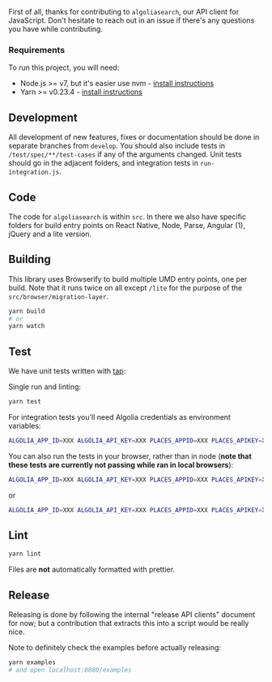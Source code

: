 First of all, thanks for contributing to `algoliasearch`, our API client for JavaScript. Don't hesitate to reach out in an issue if there's any questions you have while contributing.

### Requirements

To run this project, you will need:

- Node.js >= v7, but it's easier use nvm - [install instructions](https://github.com/creationix/nvm#install-script)
- Yarn >= v0.23.4 - [install instructions](https://yarnpkg.com/en/docs/install#alternatives-tab)

## Development

All development of new features, fixes or documentation should be done in separate branches from `develop`. You should also include tests in `/test/spec/**/test-cases` if any of the arguments changed. Unit tests should go in the adjacent folders, and integration tests in `run-integration.js`.

## Code

The code for `algoliasearch` is within `src`. In there we also have specific folders for build entry points on React Native, Node, Parse, Angular (1), jQuery and a lite version.

## Building

This library uses Browserify to build multiple UMD entry points, one per build. Note that it runs twice on all except `/lite` for the purpose of the `src/browser/migration-layer`.

```sh
yarn build
# or
yarn watch
```

## Test

We have unit tests written with [tap](https://github.com/tapjs/node-tap):

Single run and linting:

```sh
yarn test
```

For integration tests you'll need Algolia credentials as environment variables:

```sh
ALGOLIA_APP_ID=XXX ALGOLIA_API_KEY=XXX PLACES_APPID=XXX PLACES_APIKEY=XXX node test/run-integration.js
```

You can also run the tests in your browser, rather than in node (**note that these tests are currently not passing while ran in local browsers**):

```sh
ALGOLIA_APP_ID=XXX ALGOLIA_API_KEY=XXX PLACES_APPID=XXX PLACES_APIKEY=XXX yarn dev
```

or

```sh
ALGOLIA_APP_ID=XXX ALGOLIA_API_KEY=XXX PLACES_APPID=XXX PLACES_APIKEY=XXX yarn dev-integration
```

## Lint

```sh
yarn lint
```

Files are __not__ automatically formatted with prettier.

## Release

Releasing is done by following the internal "release API clients" document for now; but a contribution that extracts this into a script would be really nice. 

Note to definitely check the examples before actually releasing:

```sh
yarn examples
# and open localhost:8080/examples
```
